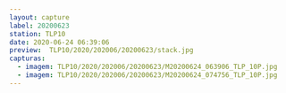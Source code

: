```yaml
---
layout: capture
label: 20200623
station: TLP10
date: 2020-06-24 06:39:06
preview:  TLP10/2020/202006/20200623/stack.jpg
capturas:
  - imagem: TLP10/2020/202006/20200623/M20200624_063906_TLP_10P.jpg
  - imagem: TLP10/2020/202006/20200623/M20200624_074756_TLP_10P.jpg
---
```

